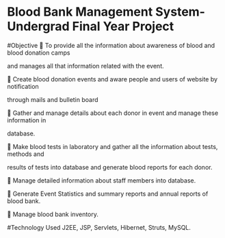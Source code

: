 # Blood Bank Management System-Undergrad Final Year Project
#Objective
 To provide all the information about awareness of blood and blood donation camps 

and manages all that information related with the event.

 Create blood donation events and aware people and users of website by notification  

through mails and bulletin board

 Gather and manage details about each donor in event and manage these information in 

database.

 Make blood tests in laboratory and gather all the information about tests, methods and 

results of tests into database and generate blood reports for each donor.

 Manage detailed information about staff members into database.

 Generate Event Statistics and summary reports and annual reports of blood bank.

 Manage blood bank inventory.

#Technology Used
J2EE, JSP, Servlets, Hibernet, Struts, MySQL.
